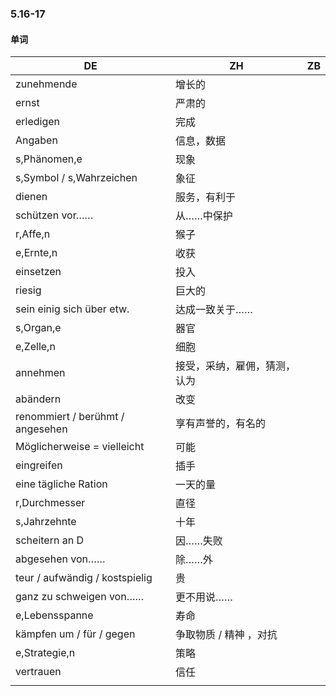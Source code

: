 ### 5.16-17

#### 单词

| DE                               | ZH                           | ZB   |
| -------------------------------- | ---------------------------- | ---- |
| zunehmende                       | 增长的                       |      |
| ernst                            | 严肃的                       |      |
| erledigen                        | 完成                         |      |
| Angaben                          | 信息，数据                   |      |
| s,Phänomen,e                     | 现象                         |      |
| s,Symbol / s,Wahrzeichen         | 象征                         |      |
| dienen                           | 服务，有利于                 |      |
| schützen vor……                   | 从……中保护                   |      |
| r,Affe,n                         | 猴子                         |      |
| e,Ernte,n                        | 收获                         |      |
| einsetzen                        | 投入                         |      |
| riesig                           | 巨大的                       |      |
| sein einig sich über etw.        | 达成一致关于……               |      |
| s,Organ,e                        | 器官                         |      |
| e,Zelle,n                        | 细胞                         |      |
| annehmen                         | 接受，采纳，雇佣，猜测，认为 |      |
| abändern                         | 改变                         |      |
| renommiert / berühmt / angesehen | 享有声誉的，有名的           |      |
| Möglicherweise = vielleicht      | 可能                         |      |
| eingreifen                       | 插手                         |      |
| eine tägliche Ration             | 一天的量                     |      |
| r,Durchmesser                    | 直径                         |      |
| s,Jahrzehnte                     | 十年                         |      |
| scheitern an D                   | 因……失败                     |      |
| abgesehen von……                  | 除……外                       |      |
| teur / aufwändig / kostspielig   | 贵                           |      |
| ganz zu schweigen von……          | 更不用说……                   |      |
| e,Lebensspanne                   | 寿命                         |      |
| kämpfen um / für / gegen         | 争取物质 / 精神 ，对抗       |      |
| e,Strategie,n                    | 策略                         |      |
| vertrauen                        | 信任                         |      |
|                                  |                              |      |

